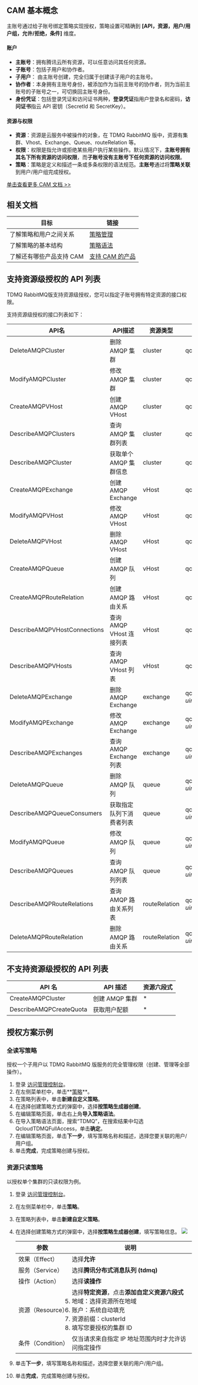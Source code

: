 ## CAM 基本概念

主账号通过给子账号绑定策略实现授权，策略设置可精确到 **[API，资源，用户/用户组，允许/拒绝，条件]** 维度。

#### 账户

- **主账号**：拥有腾讯云所有资源，可以任意访问其任何资源。
- **子账号**：包括子用户和协作者。
- **子用户**： 由主账号创建，完全归属于创建该子用户的主账号。
- **协作者**：本身拥有主账号身份，被添加作为当前主账号的协作者，则为当前主账号的子账号之一，可切换回主账号身份。
- **身份凭证**：包括登录凭证和访问证书两种，**登录凭证**指用户登录名和密码，**访问证书**指云 API 密钥（SecretId 和 SecretKey）。

#### 资源与权限

- **资源**：资源是云服务中被操作的对象，在 TDMQ RabbitMQ 版中，资源有集群、Vhost、Exchange、Queue、routeRelation 等。
- **权限**：权限是指允许或拒绝某些用户执行某些操作。默认情况下，**主账号拥有其名下所有资源的访问权限**，而**子账号没有主账号下任何资源的访问权限**。
- **策略**：策略是定义和描述一条或多条权限的语法规范。**主账号**通过将**策略关联**到用户/用户组完成授权。

[单击查看更多 CAM 文档 >>](https://cloud.tencent.com/document/product/598/10583)

## 相关文档

| 目标                     | 链接                                                         |
| ------------------------ | ------------------------------------------------------------ |
| 了解策略和用户之间关系   | [策略管理](https://cloud.tencent.com/document/product/598/10601) |
| 了解策略的基本结构       | [策略语法](https://cloud.tencent.com/document/product/598/10603) |
| 了解还有哪些产品支持 CAM | [支持 CAM 的产品](https://cloud.tencent.com/document/product/598/10588) |

## 支持资源级授权的 API 列表

TDMQ RabbitMQ版支持资源级授权，您可以指定子账号拥有特定资源的接口权限。

支持资源级授权的接口列表如下：

| API名                        | API描述                  | 资源类型      | 资源六段式示例                                               |
| ---------------------------- | ------------------------ | ------------- | ------------------------------------------------------------ |
| DeleteAMQPCluster            | 删除 AMQP 集群             | cluster       | qcs::tdmq:${region}:uin/${uin}:cluster/${clusterId}          |
| ModifyAMQPCluster            | 修改 AMQP 集群             | cluster       | qcs::tdmq:${region}:uin/${uin}:cluster/${clusterId}          |
| CreateAMQPVHost              | 创建 AMQP VHost           | cluster       | qcs::tdmq:${region}:uin/${uin}:cluster/${clusterId}          |
| DescribeAMQPClusters         | 查询 AMQP 集群列表        | cluster       | qcs::tdmq:${region}:uin/${uin}:cluster/${clusterId}          |
| DescribeAMQPCluster          | 获取单个 AMQP 集群信息     | cluster       | qcs::tdmq:${region}:uin/${uin}:cluster/${clusterId}          |
| CreateAMQPExchange           | 创建 AMQP Exchange        | vHost         | qcs::tdmq:${region}:uin/${uin}:vHost/${clusterId}/${vHostId} |
| ModifyAMQPVHost              | 修改 AMQP VHost           | vHost         | qcs::tdmq:${region}:uin/${uin}:vHost/${clusterId}/${vHostId} |
| DeleteAMQPVHost              | 删除 AMQP VHost           | vHost         | qcs::tdmq:${region}:uin/${uin}:vHost/${clusterId}/${vHostId} |
| CreateAMQPQueue              | 创建 AMQP 队列             | vHost         | qcs::tdmq:${region}:uin/${uin}:vHost/${clusterId}/${vHostId} |
| CreateAMQPRouteRelation      | 创建 AMQP 路由关系         | vHost         | qcs::tdmq:${region}:uin/${uin}:vHost/${clusterId}/${vHostId} |
| DescribeAMQPVHostConnections | 查询 AMQP VHost 连接列表   | vHost         | qcs::tdmq:${region}:uin/${uin}:vHost/${clusterId}/${vHostId} |
| DescribeAMQPVHosts           | 查询 AMQP VHost 列表       | vHost         | qcs::tdmq:${region}:uin/${uin}:vHost/${clusterId}/${vHostId} |
| DeleteAMQPExchange           | 删除 AMQP Exchange        | exchange      | qcs::tdmq:${region}:uin/${uin}:exchange/${clusterId}/${vHostId}/${exchangeName} |
| ModifyAMQPExchange           | 修改 AMQP Exchange        | exchange      | qcs::tdmq:${region}:uin/${uin}:exchange/${clusterId}/${vHostId}/${exchangeName} |
| DescribeAMQPExchanges        | 查询 AMQP Exchange 列表    | exchange      | qcs::tdmq:${region}:uin/${uin}:exchange/${clusterId}/${vHostId}/${exchangeName} |
| DeleteAMQPQueue              | 删除 AMQP 队列             | queue         | qcs::tdmq:${region}:uin/${uin}:queue/${clusterId}/${vHostId}/${queueName} |
| DescribeAMQPQueueConsumers   | 获取指定队列下消费者列表 | queue         | qcs::tdmq:${region}:uin/${uin}:queue/${clusterId}/${vHostId}/${queueName} |
| ModifyAMQPQueue              | 修改 AMQP 队列             | queue         | qcs::tdmq:${region}:uin/${uin}:queue/${clusterId}/${vHostId}/${queueName} |
| DescribeAMQPQueues           | 查询 AMQP 队列列表         | queue         | qcs::tdmq:${region}:uin/${uin}:queue/${clusterId}/${vHostId}/${queueName} |
| DescribeAMQPRouteRelations   | 查询 AMQP 路由关系列表    | routeRelation | qcs::tdmq:${region}:uin/${uin}:routeRelation/${clusterId}/${vHostId}/${routeRelationId} |
| DeleteAMQPRouteRelation      | 删除 AMQP 路由关系         | routeRelation | qcs::tdmq:${region}:uin/${uin}:routeRelation/${clusterId}/${vHostId}/${routeRelationId} |

## 不支持资源级授权的 API 列表

| API 名                  | API 描述     | 资源六段式 |
| ----------------------- | ------------ | ---------- |
| CreateAMQPCluster       | 创建 AMQP 集群 | *          |
| DescribeAMQPCreateQuota | 获取用户配额 | *          |

## 授权方案示例

### 全读写策略

授权一个子用户以 TDMQ RabbitMQ 版服务的完全管理权限（创建、管理等全部操作）。

1. 登录 [访问管理控制台](https://console.cloud.tencent.com/cam/overview)。
2. 在左侧菜单栏中，单击**[策略](https://console.cloud.tencent.com/cam/policy)**。
3. 在策略列表中，单击**新建自定义策略**。
4. 在选择创建策略方式的弹窗中，选择**按策略生成器创建**。
5. 在编辑策略页面，单击右上角**导入策略语法**。
6. 在导入策略语法页面，搜索“TDMQ”，在搜索结果中勾选QcloudTDMQFullAccess，单击**确定**。
7. 在编辑策略页面，单击**下一步**，填写策略名称和描述，选择您要关联的用户/用户组。
8. 单击**完成**，完成策略创建与授权。

### 资源只读策略

以授权单个集群的只读权限为例。

1. 登录 [访问管理控制台](https://console.cloud.tencent.com/cam/overview)。
2. 在左侧菜单栏中，单击**策略**。
3. 在策略列表中，单击**新建自定义策略**。
4. 在选择创建策略方式的弹窗中，选择**按策略生成器创建**，填写策略信息。
   ![](https://main.qcloudimg.com/raw/a7aeab929146566a758eb85374758db8.png)


   | 参数              | 说明                                                         |
   | ----------------- | ------------------------------------------------------------ |
   | 效果（Effect）    | 选择**允许**                                                 |
   | 服务（Service）   | 选择**腾讯分布式消息队列 (tdmq)**                            |
   | 操作（Action）    | 选择**读操作**                                               |
   | 资源（Resource）  | 选择**特定资源**，点击**添加自定义资源六段式**<li>地域：选择资源所在地域</li><li>账户：系统自动填充</li><li>资源前缀：clusterId</li><li>填写您要授权的集群 ID</li> |
   | 条件（Condition） | 仅当请求来自指定 IP 地址范围内时才允许访问指定操作             |

5. 单击**下一步**，填写策略名称和描述，选择您要关联的用户/用户组。
6. 单击**完成**，完成策略创建与授权。

